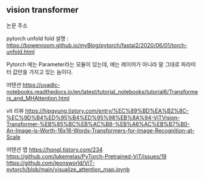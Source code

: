 
vision transformer
--------------
논문 주소

pytorch unfold fold 설명 : https://bowenroom.github.io/myBlog/pytorch/fastai2/2020/06/01/torch-unfold.html

Pytorch 에는 Parameter라는 모듈이 있는데, 얘는 레이어가 아니라 말 그대로 파라미터 값만을 가지고 있는 놈이다.

어텐션
https://uvadlc-notebooks.readthedocs.io/en/latest/tutorial_notebooks/tutorial6/Transformers_and_MHAttention.html


vit 리뷰
https://hipgyung.tistory.com/entry/%EC%89%BD%EA%B2%8C-%EC%9D%B4%ED%95%B4%ED%95%98%EB%8A%94-ViTVision-Transformer-%EB%85%BC%EB%AC%B8-%EB%A6%AC%EB%B7%B0-An-Image-is-Worth-16x16-Words-Transformers-for-Image-Recognition-at-Scale


어텐션 맵
https://hongl.tistory.com/234
https://github.com/lukemelas/PyTorch-Pretrained-ViT/issues/19
https://github.com/jeonsworld/ViT-pytorch/blob/main/visualize_attention_map.ipynb
